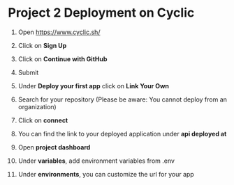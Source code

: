 # Project 2 Deployment on Cyclic

1. Open https://www.cyclic.sh/

2. Click on **Sign Up**

3. Click on **Continue with GitHub**

4. Submit

5. Under **Deploy your first app** click on **Link Your Own**

6. Search for your repository 
(Please be aware: You cannot deploy from an organization)

7. Click on **connect**

8. You can find the link to your deployed application under **api deployed at**

9. Open **project dashboard**

10. Under **variables**, add environment variables from .env

11. Under **environments**, you can customize the url for your app
